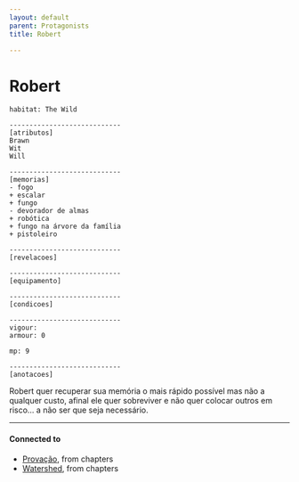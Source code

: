 ```yaml
---
layout: default
parent: Protagonists
title: Robert

---
```

# Robert

```
habitat: The Wild

----------------------------
[atributos]
Brawn 
Wit 
Will 

----------------------------
[memorias]
- fogo
+ escalar
+ fungo
- devorador de almas
+ robótica
+ fungo na árvore da família
+ pistoleiro

----------------------------
[revelacoes]

----------------------------
[equipamento]

----------------------------
[condicoes]

----------------------------
vigour: 
armour: 0

mp: 9

----------------------------
[anotacoes]
```

Robert quer recuperar sua memória o mais rápido possível mas não a qualquer custo, afinal ele quer sobreviver e não quer colocar outros em risco… a não ser que seja necessário.

---
#### Connected to

<!-- QueryToSerialize: LIST without ID "["+ title + "](https://terra-campaigns.github.io/"+ regexreplace(file.path, ".md", "") + ")" + ", from " + regexreplace(file.folder, "nibiru/", "") FROM ([[]]) OR outgoing([[]]) SORT file.folder DESC -->
<!-- SerializedQuery: LIST without ID "["+ title + "](https://terra-campaigns.github.io/"+ regexreplace(file.path, ".md", "") + ")" + ", from " + regexreplace(file.folder, "nibiru/", "") FROM ([[]]) OR outgoing([[]]) SORT file.folder DESC -->
- [Provação](https://terra-campaigns.github.io/nibiru/chapters/Provacao), from chapters
- [Watershed](https://terra-campaigns.github.io/nibiru/chapters/Watershed), from chapters
<!-- SerializedQuery END -->
